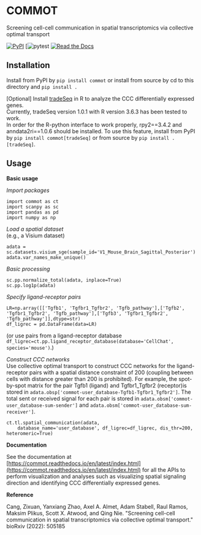 # COMMOT
Screening cell-cell communication in spatial transcriptomics via collective optimal transport 

[![PyPI](https://img.shields.io/pypi/v/commot?logo=PyPI)](https://pypi.org/project/commot)
[![pytest](https://github.com/zcang/COMMOT/actions/workflows/python-package.yml/badge.svg)
[![Read the Docs](https://readthedocs.org/projects/commot/badge/?version=latest)](https://commot.readthedocs.io/en/latest/)


## Installation
Install from PyPI by `pip install commot` or install from source by cd to this directory and `pip install .`

[Optional] Install [tradeSeq](https://github.com/statOmics/tradeSeq) in R to analyze the CCC differentially expressed genes. \
Currently, tradeSeq version 1.0.1 with R version 3.6.3 has been tested to work. \
In order for the R-python interface to work properly, rpy2==3.4.2 and anndata2ri==1.0.6 should be installed.
To use this feature, install from PyPI by `pip install commot[tradeSeq]` or from source by `pip install .[tradeSeq]`.

## Usage
**Basic usage**

_Import packages_
```
import commot as ct
import scanpy as sc
import pandas as pd
import numpy as np
```
_Load a spatial dataset_ \
(e.g., a Visium dataset)
```
adata = sc.datasets.visium_sge(sample_id='V1_Mouse_Brain_Sagittal_Posterior')
adata.var_names_make_unique()
```
_Basic processing_
```
sc.pp.normalize_total(adata, inplace=True)
sc.pp.log1p(adata)
```
_Specify ligand-receptor pairs_
```
LR=np.array([['Tgfb1', 'Tgfbr1_Tgfbr2', 'Tgfb_pathway'],['Tgfb2', 'Tgfbr1_Tgfbr2', 'Tgfb_pathway'],['Tgfb3', 'Tgfbr1_Tgfbr2', 'Tgfb_pathway']],dtype=str)
df_ligrec = pd.DataFrame(data=LR)
```
(or use pairs from a ligand-receptor database `df_ligrec=ct.pp.ligand_receptor_database(database='CellChat', species='mouse')`.)

_Construct CCC networks_ \
Use collective optimal transport to construct CCC networks for the ligand-receptor pairs with a spatial distance constraint of 200 (coupling between cells with distance greater than 200 is prohibited). For example, the spot-by-spot matrix for the pair Tgfb1 (ligand) and Tgfbr1_Tgfbr2 (receptor)is stored in `adata.obsp['commot-user_database-Tgfb1-Tgfbr1_Tgfbr2']`. The total sent or received signal for each pair is stored in `adata.obsm['commot-user_database-sum-sender']` and `adata.obsm['commot-user_database-sum-receiver']`.
```
ct.tl.spatial_communication(adata,
    database_name='user_database', df_ligrec=df_ligrec, dis_thr=200, heteromeric=True)
```
**Documentation**

See the documentation at [https://commot.readthedocs.io/en/latest/index.html](https://commot.readthedocs.io/en/latest/index.html) for all the APIs to perform visualization and analyses such as visualizing spatial signaling direction and identifying CCC differentially expressed genes.

**Reference**

Cang, Zixuan, Yanxiang Zhao, Axel A. Almet, Adam Stabell, Raul Ramos, Maksim Plikus, Scott X. Atwood, and Qing Nie. "Screening cell-cell communication in spatial transcriptomics via collective optimal transport." bioRxiv (2022): 505185
